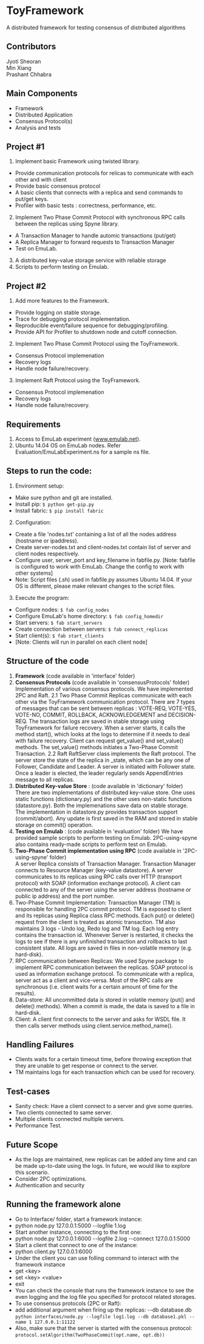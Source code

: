 # ToyFramework
A distributed framework for testing consensus of distributed algorithms

## Contributors
Jyoti Sheoran   
Min Xiang   
Prashant Chhabra   

## Main Components
- Framework   
- Distributed Application  
- Consensus Protocol(s)   
- Analysis and tests  

## Project #1
1. Implement basic Framework using twisted library.
 - Provide communication protocols for relicas to communicate with each other and with client
 - Provide basic consensus protocol
 - A basic clients that connects with a replica and send commands to put/get keys.
 - Profiler with basic tests : correctness, performance, etc.
2. Implement Two Phase Commit Protocol with synchronous RPC calls between the replicas using Spyne library.
 - A Transaction Manager to handle automic transactions (put/get)
 - A Replica Manager to forward requests to Transaction Manager
 - Test on EmuLab.
3. A distributed key-value storage service with reliable storage
4. Scripts to perform testing on Emulab.

## Project #2
1. Add more features to the Framework.
 - Provide logging on stable storage.
 - Trace for debugging protocol implementation.
 - Reproducible event/failure sequence for debugging/profiling.
 - Provide API for Profiler to shutdown node and cutoff connection.
2. Implement Two Phase Commit Protocol using the ToyFramework.
 - Consensus Protocol implemenation
 - Recovery logs
 - Handle node failure/recovery.
3. Implement Raft Protocol using the ToyFramework.
 - Consensus Protocol implemenation
 - Recovery logs
 - Handle node failure/recovery.

## Requirements
1. Access to EmuLab experiment (www.emulab.net). 
2. Ubuntu 14.04 OS on EmuLab nodes. Refer Evaluation/EmuLabExperiment.ns for a sample ns file.

## Steps to run the code:
1. Environment setup:
 - Make sure python and git are installed. 
 - Install pip: `$ python get-pip.py`      
 - Install fabric: `$ pip install fabric`     
2. Configuration:
 - Create a file 'nodes.txt' containing a list of all the nodes address (hostname or ipaddress). 
 - Create server-nodes.txt and client-nodes.txt contain list of server and client nodes respectively.
 - Configure user, server_port and key_filename in fabfile.py.  [Note: fabfile is configured to work with EmuLab. Change the config to work with other systems]
 - Note: Script files (.sh) used in fabfile.py assumes Ubuntu 14.04. If your OS is different, please make relevant changes to the script files.
3. Execute the program:
 - Configure nodes: `$ fab config_nodes`  
 - Configure EmuLab's home directory: `$ fab config_homedir`
 - Start servers: `$ fab start_servers`
 - Create connection between servers: `$ fab connect_replicas`
 - Start client(s): `$ fab start_clients`   
 - [Note: Clients will run in parallel on each client node]   

## Structure of the code
1. **Framework** (code available in 'interface' folder) 
2. **Consensus Protocols** (code available in 'consensusProtocols' folder) 
Implementation of various consensus protocols. We have implemented 2PC and Raft.
 2.1 Two Phase Commit
Replicas communicate with each other via the ToyFramework communication protocol. There are 7 types of messages that can be sent between replicas : VOTE-REQ, VOTE-YES, VOTE-NO, COMMIT, ROLLBACK, ACKNOWLEDGEMENT and DECISION-REQ. The transaction logs are saved in stable storage using ToyFramework for failure recovery. When a server starts, it calls the method start(), which looks at the logs to determine if it needs to deal with failure recovery. Client can request get_value() and set_value() methods. The set_value() methods initiates a Two-Phase Commit Transaction.
 2.2 Raft
RaftServer class implements the Raft protocol. The server store the state of the replica in _state, which can be any one of Follower, Candidate and Leader. A server is initiated with Follower state. Once a leader is elected, the leader regularly sends AppendEntries message to all replicas. 
3. **Distributed Key-value Store** : (code available in 'dictionary' folder) 
There are two implementations of distributed key-value store. One uses static functions (dictionary.py) and the other uses non-static functions (datastore.py). Both the implemenations save data on stable storage. 
The implementation in datastore.py provides transaction support (commit/abort). Any update is first saved in the RAM and  stored in stable storage on commit() operation.
4. **Testing on Emulab** : (code available in 'evaluation' folder)
We have provided sample scripts to perform testing on Emulab. 2PC-using-spyne also contains ready-made scripts to perform test on Emulab.
5. **Two-Phase Commit implementation using RPC** (code available in '2PC-using-spyne' folder)    
A server Replica consists of Transaction Manager. Transaction Manager connects to Resource Manager (key-value datastore). A server communicates to its replicas using RPC calls over HTTP (transport protocol) with SOAP (information exchange protocol). A client can connected to any of the server using the server address (hostname or public ip address) and the port number.
 1. Two-Phase Commit Implementation: Transaction Manager (TM) is responsible for handling 2PC commit protocol. TM is exposed to client and its replicas using Replica class RPC methods. Each put() or delete() request from the client is treated as atomic transaction. TM also maintains 3 logs - Undo log, Redo log and TM log. Each log entry contains the transaction id. Whenever Server is restarted, it checks the logs to see if there is any unfinished transaction and rollbacks to last consistent state. All logs are saved in files in non-volatile memory (e.g. hard-disk).
 2. RPC communication between Replicas: We used Spyne package to implement RPC communication between the replicas. SOAP protocol is used as information exchange protocol. To communicate with a replica, server act as a client and vice-versa. Most of the RPC calls are synchronous (i.e. client waits for a certain amount of time for the results).
 3. Data-store: All uncommitted data is stored in volatile memory (put() and delete() methods). When a commit is made, the data is saved to a file in hard-disk. 
 4. Client: A client first connects to the server and asks for WSDL file. It then calls server methods using client.service.method_name().


## Handling Failures
- Clients waits for a certain timeout time, before throwing exception that they are unable to get response or connect to the server.
- TM maintains logs for each transaction which can be used for recovery.

## Test-cases
- Sanity check: Have a client connect to a server and give some queries.
- Two clients connected to same server.
- Multiple clients connected multiple servers. 
- Performance Test.

## Future Scope
- As the logs are maintained, new replicas can be added any time and can be made up-to-date using the logs. In future, we would like to explore this scenario.
- Consider 2PC optimizations.
- Authentication and security

## Running the framework alone
- Go to Interface/ folder, start a framework instance:
 - python node.py 127.0.0.1:5000 --logfile 1.log
- Start another instance, connecting to the first one:
 - python node.py 127.0.0.1:6000 --logfile 2.log --connect 127.0.0.1:5000
- Start a client that connect to one of the instance:
 - python client.py 127.0.0.1:6000
- Under the client you can use folling command to interact with the framework instance
 - get &lt;key&gt;
 - set &lt;key&gt; &lt;value&gt;
 - exit
- You can check the console that runs the framework instance to see the even logging and the log file you specified for protocol related storages.
- To use consensus protocols (2PC or Raft):
 - add additional argument when firing up the replicas: --db database.db
   `python interfaces/node.py --logfile log1.log --db database1.pkl --name 1 127.0.0.1:11122`
 - Also, make sure that the server is started with the consensus protocol:
   `protocol.setAlgorithm(TwoPhaseCommit(opt.name, opt.db))`

